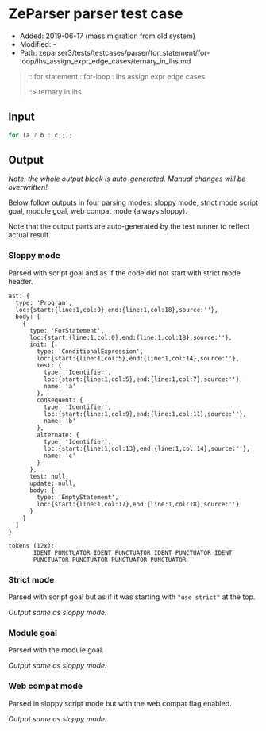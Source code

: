 # ZeParser parser test case

- Added: 2019-06-17 (mass migration from old system)
- Modified: -
- Path: zeparser3/tests/testcases/parser/for_statement/for-loop/lhs_assign_expr_edge_cases/ternary_in_lhs.md

> :: for statement : for-loop : lhs assign expr edge cases
>
> ::> ternary in lhs

## Input

`````js
for (a ? b : c;;);
`````

## Output

_Note: the whole output block is auto-generated. Manual changes will be overwritten!_

Below follow outputs in four parsing modes: sloppy mode, strict mode script goal, module goal, web compat mode (always sloppy).

Note that the output parts are auto-generated by the test runner to reflect actual result.

### Sloppy mode

Parsed with script goal and as if the code did not start with strict mode header.

`````
ast: {
  type: 'Program',
  loc:{start:{line:1,col:0},end:{line:1,col:18},source:''},
  body: [
    {
      type: 'ForStatement',
      loc:{start:{line:1,col:0},end:{line:1,col:18},source:''},
      init: {
        type: 'ConditionalExpression',
        loc:{start:{line:1,col:5},end:{line:1,col:14},source:''},
        test: {
          type: 'Identifier',
          loc:{start:{line:1,col:5},end:{line:1,col:7},source:''},
          name: 'a'
        },
        consequent: {
          type: 'Identifier',
          loc:{start:{line:1,col:9},end:{line:1,col:11},source:''},
          name: 'b'
        },
        alternate: {
          type: 'Identifier',
          loc:{start:{line:1,col:13},end:{line:1,col:14},source:''},
          name: 'c'
        }
      },
      test: null,
      update: null,
      body: {
        type: 'EmptyStatement',
        loc:{start:{line:1,col:17},end:{line:1,col:18},source:''}
      }
    }
  ]
}

tokens (12x):
       IDENT PUNCTUATOR IDENT PUNCTUATOR IDENT PUNCTUATOR IDENT
       PUNCTUATOR PUNCTUATOR PUNCTUATOR PUNCTUATOR
`````

### Strict mode

Parsed with script goal but as if it was starting with `"use strict"` at the top.

_Output same as sloppy mode._

### Module goal

Parsed with the module goal.

_Output same as sloppy mode._

### Web compat mode

Parsed in sloppy script mode but with the web compat flag enabled.

_Output same as sloppy mode._
